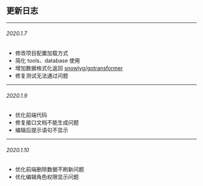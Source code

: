 ## 更新日志
---------------------------------------------

###### 2020.1.7  
- 修改项目配置加载方式
- 简化 tools、database 使用
- 增加数据格式化返回 [snowlyg/gotransformer](https://github.com/snowlyg/gotransformer)
- 修复测试无法通过问题

---------------------------------------------
###### 2020.1.9
- 优化前端代码
- 修复接口文档不能生成问题
- 编辑后提示语句不显示

---------------------------------------------
###### 2020.1.10
- 优化前端删除数据不刷新问题
- 优化编辑角色权限显示问题

